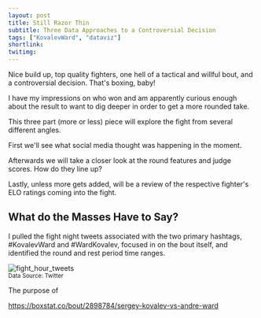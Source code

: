 ```yaml
---
layout: post
title: Still Razor Thin
subtitle: Three Data Approaches to a Controversial Decision
tags: ["KovalevWard", "dataviz"]
shortlink: 
twitimg: 
---
```



Nice build up, top quality fighters, one hell of a tactical and willful bout, and a controversial decision. That's boxing, baby!

I have my impressions on who won and am apparently curious enough about the result to want to dig deeper in order to get a more rounded take.

This three part (more or less) piece will explore the fight from several different angles. 

First we'll see what social media thought was happening in the moment.

Afterwards we will take a closer look at the round features and judge scores. How do they line up?

Lastly, unless more gets added, will be a review of the respective fighter's ELO ratings coming into the fight. 

## What do the Masses Have to Say?

I pulled the fight night tweets associated with the two primary hashtags, #KovalevWard and #WardKovalev, focused in on the bout itself, and identified the round and rest period time ranges.

<img src="/gallery/2016/boxing/kov-ward/fight_hour_tweets.PNG" alt="fight_hour_tweets" /><br>
<sub>Data Source: Twitter</sub>

The purpose of 


https://boxstat.co/bout/2898784/sergey-kovalev-vs-andre-ward
